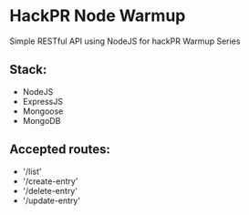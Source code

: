 HackPR Node Warmup
====================

Simple RESTful API using NodeJS for hackPR Warmup Series

Stack:
-----
* NodeJS
* ExpressJS
* Mongoose
* MongoDB

Accepted routes:
------

- '/list'
- '/create-entry'
- '/delete-entry'
- '/update-entry'



